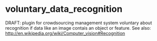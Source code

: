 # voluntary_data_recognition
DRAFT: plugin for crowdsourcing management system voluntary about recognition if data like an image contais an object or feature. See also: http://en.wikipedia.org/wiki/Computer_vision#Recognition
